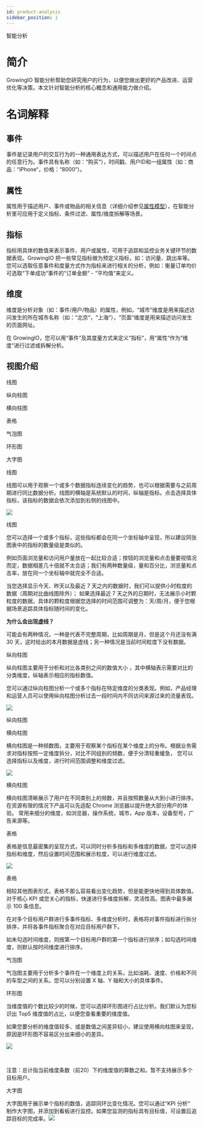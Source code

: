 ```yaml
---
id: product-analysis
sidebar_position: 1
---
```


智能分析

# 简介[](#jian-jie)

GrowingIO 智能分析帮助您研究用户的行为，以便您做出更好的产品改进、运营优化等决策。本文针对智能分析的核心概念和通用能力做介绍。

# 名词解释[](#ming-ci-jie-shi)

## 事件[](#shi-jian)

事件是记录用户的交互行为的一种通用表达方式，可以描述用户在任何一个时间点的任意行为。事件具有名称（如：“购买“），时间戳、用户ID和一组属性（如：商品：“iPhone“，价格：“8000“）。

## 属性[](#shu-xing)

属性用于描述用户、事件或物品的相关信息（详细介绍参见[属性模型](https://growingio.gitbook.io/op/v/14.7/getting-started/basic-concept/property-model)），在智能分析里可应用于定义指标、条件过滤、属性/维度拆解等场景。

## 指标[](#zhi-biao)

指标用具体的数值来表示事件、用户或属性，可用于追踪和监控业务关键环节的数据表现。GrowingIO 把一些常见指标做为预定义指标，如：访问量、跳出率等。您可以选取任意事件和度量方式作为指标来进行相关的分析，例如：衡量订单均价可选取“下单成功“事件的“订单金额“ - “平均值“来定义。

## 维度[](#wei-du)

维度是分析对象（如：事件/用户/物品）的属性，例如，“城市“维度是用来描述访问发生的所在城市名称（如：“北京“，“上海“），“页面“维度是用来描述访问发生的页面网址。

在 GrowingIO，您可以用“事件“及其度量方式来定义“指标“，用“属性“作为“维度“进行过滤或拆解分析。

## 视图介绍[](#shi-tu-jie-shao)

线图

纵向柱图

横向柱图

表格

气泡图

环形图

大字图

线图

线图可以用于观察一个或多个数据指标连续变化的趋势，也可以根据需要与之前周期进行同比数据分析。线图的横轴是系统默认的时间，纵轴是指标。点击选择具体指标，该指标的数据会依次添加到右侧的线图中。

![](https://gblobscdn.gitbook.com/assets%2F-M2qbZInaXgdm8kkNosp%2F-M3e2agZWx8gCah9sm-L%2F-M3e39599Wb2pD-csCfh%2Fimage.png?alt=media&token=0540d84e-c897-40dc-865e-5cef6280111c)

线图

您可以选择一个或多个指标，这些指标都会在同一个坐标轴中呈现，所以建议同张图表中的指标的数量级是类似的。

例如页面浏览量和访问用户量放在一起比较合适；按钮的浏览量和点击量要视情况而定，数据相差几十倍就不太合适；我们有两种数量级，量和百分比，浏览量和点击率，放在同一个坐标轴中就完全不合适。

当您选择显示今天、昨天以及最近 7 天之内的数据时，我们可以提供小时粒度的数据（周期对比曲线图除外）； 如果选择最近 7 天之外的日期时，无法展示小时颗粒度的数据，具体的颗粒度根据您选择的时间范围可调整为：天/周/月，便于您根据场景追踪具体指标随时间的变化。

**为什么会出现虚线？**

可能会有两种情况，一种是代表不完整周期，比如周期是月，但是这个月还没有满 30 天，这时给出的本月数据是虚线；另一种情况是当前时间粒度下没有数据。

纵向柱图

纵向柱图主要用于分析和对比各类别之间的数值大小 ，其中横轴表示需要对比的分类维度，纵轴表示相应的指标数值。

您可以通过纵向柱图分析一个或多个指标在特定维度的分类表现。例如，产品经理和运营人员可以使用纵向柱图分析过去一段时间内不同访问来源过来的流量表现。

![](https://gblobscdn.gitbook.com/assets%2F-M2qbZInaXgdm8kkNosp%2F-M3e2agZWx8gCah9sm-L%2F-M3e3xu0s8TCna2UgGif%2Fimage.png?alt=media&token=6f32cd53-b7b7-4e32-a4e3-eb35bda34efd)

纵向柱图

横向柱图

横向柱图是一种频数图，主要用于观察某个指标在某个维度上的分布。根据业务需求对指标按照一定维度拆分，对比不同组别的频数，便于分清轻重缓急， 您可以选择指标以及维度，进行时间范围调整和维度过滤。

![](https://gblobscdn.gitbook.com/assets%2F-M2qbZInaXgdm8kkNosp%2F-M3e2agZWx8gCah9sm-L%2F-M3e4Q6aFn54qJqMhs0p%2Fimage.png?alt=media&token=24ede622-a751-48e3-98f2-7169c0e7c615)

横向柱图

横向柱图清晰展示了用户在不同类别上的频数，并且按照数量从大到小进行排序。在资源有限的情况下产品可以先适配 Chrome 浏览器以提升绝大部分用户的体验。 常用来细分的维度，如浏览器，操作系统，城市，App 版本，设备型号，广告来源等。

表格

表格是信息最密集的呈现方式，可以同时分析多指标和多维度的数据，您可以选择指标和维度，然后设置时间范围和展示粒度，可以进行维度过滤。

![](https://gblobscdn.gitbook.com/assets%2F-M2qbZInaXgdm8kkNosp%2F-M3e2agZWx8gCah9sm-L%2F-M3e5ASC1Cd-gYlxBz17%2Fimage.png?alt=media&token=0cdc9ec5-0960-4544-a31e-12d1cb6d082a)

表格

相较其他图表形式，表格不那么容易看出变化趋势，但是能更快地得到具体数值。对于核心 KPI 或您关心的指标，快速进行多维度拆解，灵活性高。图表中最多展示 100 条信息。

在对多个目标用户群进行多事件指标、多维度分析时，表格将对事件指标进行拆分排序，并将各事件指标聚合在对应目标用户群下。

如未勾选时间维度，则按第一个目标用户群的第一个指标进行排序；如勾选时间维度，则默认按时间维度进行排序。

气泡图

气泡图主要用于分析多个事件在一个维度上的关系，比如油耗、速度、价格和不同的车型之间的关系。您可以分别设置 X 轴、Y 轴和大小的具体事件。

环形图

当维度值的个数比较少的时候，您可以选择环形图进行占比分析。我们默认为您标识出 Top5 维度值的占比，以便您查看重要的维度值。

如果您要分析的维度值较多、或是数值之间差异较小，建议使用横向柱图来呈现，原因是环形图不容易区分出来细小的差异。

![](https://gblobscdn.gitbook.com/assets%2F-M2qbZInaXgdm8kkNosp%2F-MVQkwJRs6eFaHkG2bNA%2F-MVQlvRAPwrj6AjvUTad%2Fimage.png?alt=media&token=105f41c1-abb8-4d19-a4b3-71871144690d)

​

注意：总计指当前维度条数（前20）下的维度值的算数之和。暂不支持展示多个目标用户。

大字图

大字图用于展示单个指标的数值，追踪同环比变化情况。您可以通过“KPI 分析“ 制作大字图，并添加到看板进行监控。如果您监测的指标具有目标值，可设置后追踪目标的完成率。![](https://gblobscdn.gitbook.com/assets%2F-M2qbZInaXgdm8kkNosp%2F-MjXLGqr2pfIe_SXnHUY%2F-MjXLz-9DyMSeZ6CZJ1Z%2Fimage.png?alt=media&token=dbf4602b-fec6-4fc5-9ad3-e3cca4375577)​

​
